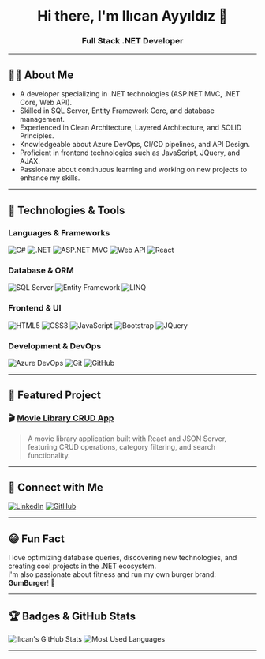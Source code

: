 <h1 align="center">Hi there, I'm Ilıcan Ayyıldız 👋</h1>

<h3 align="center">Full Stack .NET Developer</h3>

---

## 🧑‍💻 About Me

- A developer specializing in .NET technologies (ASP.NET MVC, .NET Core, Web API).  
- Skilled in SQL Server, Entity Framework Core, and database management.  
- Experienced in Clean Architecture, Layered Architecture, and SOLID Principles.  
- Knowledgeable about Azure DevOps, CI/CD pipelines, and API Design.  
- Proficient in frontend technologies such as JavaScript, JQuery, and AJAX.  
- Passionate about continuous learning and working on new projects to enhance my skills.

---

## 🚀 Technologies & Tools

### Languages & Frameworks
![C#](https://img.shields.io/badge/C%23-239120?style=for-the-badge&logo=c-sharp&logoColor=white)
![.NET](https://img.shields.io/badge/.NET-512BD4?style=for-the-badge&logo=dotnet&logoColor=white)
![ASP.NET MVC](https://img.shields.io/badge/ASP.NET%20MVC-512BD4?style=for-the-badge)
![Web API](https://img.shields.io/badge/Web%20API-512BD4?style=for-the-badge)
![React](https://img.shields.io/badge/React-20232A?style=for-the-badge&logo=react&logoColor=61DAFB)

### Database & ORM
![SQL Server](https://img.shields.io/badge/SQL%20Server-CC2927?style=for-the-badge&logo=microsoftsqlserver&logoColor=white)
![Entity Framework](https://img.shields.io/badge/Entity%20Framework-512BD4?style=for-the-badge)
![LINQ](https://img.shields.io/badge/LINQ-512BD4?style=for-the-badge)

### Frontend & UI
![HTML5](https://img.shields.io/badge/HTML5-E34F26?style=for-the-badge&logo=html5&logoColor=white)
![CSS3](https://img.shields.io/badge/CSS3-1572B6?style=for-the-badge&logo=css3&logoColor=white)
![JavaScript](https://img.shields.io/badge/JavaScript-F7DF1E?style=for-the-badge&logo=javascript&logoColor=black)
![Bootstrap](https://img.shields.io/badge/Bootstrap-7952B3?style=for-the-badge&logo=bootstrap&logoColor=white)
![JQuery](https://img.shields.io/badge/jQuery-0769AD?style=for-the-badge&logo=jquery&logoColor=white)

### Development & DevOps
![Azure DevOps](https://img.shields.io/badge/Azure%20DevOps-0078D7?style=for-the-badge&logo=azuredevops&logoColor=white)
![Git](https://img.shields.io/badge/Git-F05032?style=for-the-badge&logo=git&logoColor=white)
![GitHub](https://img.shields.io/badge/GitHub-100000?style=for-the-badge&logo=github&logoColor=white)

---

## 📌 Featured Project

### 🎬 [Movie Library CRUD App](https://github.com/ilicanayyildiz/film-library)

> A movie library application built with React and JSON Server, featuring CRUD operations, category filtering, and search functionality.

---

## 🤝 Connect with Me

[![LinkedIn](https://img.shields.io/badge/LinkedIn-0A66C2?style=for-the-badge&logo=linkedin&logoColor=white)](https://linkedin.com/in/ilicanayyildiz)
[![GitHub](https://img.shields.io/badge/GitHub-100000?style=for-the-badge&logo=github&logoColor=white)](https://github.com/ilicanayyildiz)

---

## 😄 Fun Fact

I love optimizing database queries, discovering new technologies, and creating cool projects in the .NET ecosystem.  
I'm also passionate about fitness and run my own burger brand: **GumBurger**! 🍔

---

## 🏆 Badges & GitHub Stats

![Ilıcan's GitHub Stats](https://github-readme-stats.vercel.app/api?username=ilicanayyildiz&show_icons=true&theme=tokyonight)
![Most Used Languages](https://github-readme-stats.vercel.app/api/top-langs/?username=ilicanayyildiz&layout=compact&theme=tokyonight)

---
